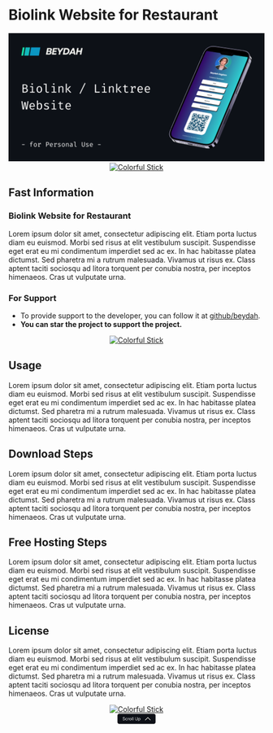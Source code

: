 # Biolink Website for Restaurant

<div style="text-align:center;">
    <a href="#biolink-website-for-personal-use">
        <img src="https://raw.githubusercontent.com/beydah/asset/main/banner/biolink-website-personal-upper.png" alt="Banner">
    </a>
</div>

<div style="text-align:center;">
    <a href="#biolink-website-for-personal-use">
        <img src="https://i.imgur.com/waxVImv.png" alt="Colorful Stick">
    </a>
</div>

## Fast Information
### Biolink Website for Restaurant

Lorem ipsum dolor sit amet, consectetur adipiscing elit. Etiam porta luctus diam eu euismod. Morbi sed risus at elit vestibulum suscipit. Suspendisse eget erat eu mi condimentum imperdiet sed ac ex. In hac habitasse platea dictumst. Sed pharetra mi a rutrum malesuada. Vivamus ut risus ex. Class aptent taciti sociosqu ad litora torquent per conubia nostra, per inceptos himenaeos. Cras ut vulputate urna. 

### For Support
- To provide support to the developer, you can follow it at [github/beydah](https://github.com/beydah).
- **You can star the project to support the project.**

<div style="text-align:center;">
    <a href="#biolink-website-for-personal-use">
        <img src="https://i.imgur.com/waxVImv.png" alt="Colorful Stick">
    </a>
</div>

## Usage
Lorem ipsum dolor sit amet, consectetur adipiscing elit. Etiam porta luctus diam eu euismod. Morbi sed risus at elit vestibulum suscipit. Suspendisse eget erat eu mi condimentum imperdiet sed ac ex. In hac habitasse platea dictumst. Sed pharetra mi a rutrum malesuada. Vivamus ut risus ex. Class aptent taciti sociosqu ad litora torquent per conubia nostra, per inceptos himenaeos. Cras ut vulputate urna. 

## Download Steps
Lorem ipsum dolor sit amet, consectetur adipiscing elit. Etiam porta luctus diam eu euismod. Morbi sed risus at elit vestibulum suscipit. Suspendisse eget erat eu mi condimentum imperdiet sed ac ex. In hac habitasse platea dictumst. Sed pharetra mi a rutrum malesuada. Vivamus ut risus ex. Class aptent taciti sociosqu ad litora torquent per conubia nostra, per inceptos himenaeos. Cras ut vulputate urna. 

## Free Hosting Steps
Lorem ipsum dolor sit amet, consectetur adipiscing elit. Etiam porta luctus diam eu euismod. Morbi sed risus at elit vestibulum suscipit. Suspendisse eget erat eu mi condimentum imperdiet sed ac ex. In hac habitasse platea dictumst. Sed pharetra mi a rutrum malesuada. Vivamus ut risus ex. Class aptent taciti sociosqu ad litora torquent per conubia nostra, per inceptos himenaeos. Cras ut vulputate urna. 

## License
Lorem ipsum dolor sit amet, consectetur adipiscing elit. Etiam porta luctus diam eu euismod. Morbi sed risus at elit vestibulum suscipit. Suspendisse eget erat eu mi condimentum imperdiet sed ac ex. In hac habitasse platea dictumst. Sed pharetra mi a rutrum malesuada. Vivamus ut risus ex. Class aptent taciti sociosqu ad litora torquent per conubia nostra, per inceptos himenaeos. Cras ut vulputate urna. 

<div style="text-align:center;">
    <a href="#biolink-website-for-personal-use">
        <img src="https://i.imgur.com/waxVImv.png" alt="Colorful Stick">
    </a>
</div>

<div style="text-align: center;">
    <a href="#biolink-website-for-personal-use">
        <img src="https://raw.githubusercontent.com/beydah/asset/main/button/scroll_off.png" style="width: 15%;"  alt="^ Scroll UP ^">
    </a>
</div>
